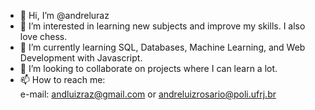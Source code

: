 - 👋 Hi, I’m @andreluraz
- 👀 I’m interested in learning new subjects and improve my skills. I also love chess.
- 🌱 I’m currently learning SQL, Databases, Machine Learning, and Web Development with Javascript.
- 💞️ I’m looking to collaborate on projects where I can learn a lot.
- 📫 How to reach me:  
e-mail: andluizraz@gmail.com or andreluizrosario@poli.ufrj.br

<!---
andreluraz/andreluraz is a ✨ special ✨ repository because its `README.md` (this file) appears on your GitHub profile.
You can click the Preview link to take a look at your changes.
--->
